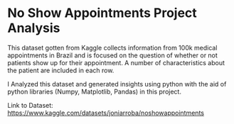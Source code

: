 <h1> No Show Appointments Project Analysis </h1>
<p> This dataset gotten from Kaggle collects information from 100k medical appointments in Brazil and is focused on the question of whether or not patients show up for their appointment. A number of characteristics about the patient are included in each row.</p>
I Analyzed this dataset and generated insights using python with the aid of python libraries (Numpy, Matplotlib, Pandas) in this project.  

Link to Dataset: https://www.kaggle.com/datasets/joniarroba/noshowappointments
